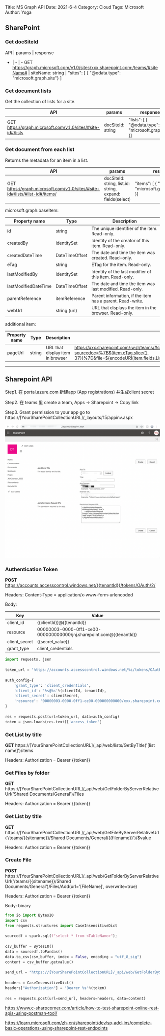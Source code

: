 Title: MS Graph API
Date: 2021-6-4
Category: Cloud
Tags: Microsoft
Author: Yoga

## SharePoint

### Get docSiteId

API | params | response  
- | - | -
GET https://graph.microsoft.com/v1.0/sites/xxx.sharepoint.com:/teams/#siteName# | siteName: string | "sites": [ { "@odata.type": "microsoft.graph.site"} ]

### Get document lists

Get the collection of lists for a site.

API | params | response  
| - | - | -
GET https://graph.microsoft.com/v1.0/sites/#site-id#/lists | docSiteId: string | "lists": [ { "@odata.type": "microsoft.graph.list" }]

### Get document from each list

Returns the metadata for an item in a list.

API | params | response  
| - | - | -
GET https://graph.microsoft.com/v1.0/sites/#site-id#/lists/#list-id#/items/ | docSiteId: string, list.id: string, expand: fields(select) | "items": [ { "@odata.type": "microsoft.graph.baseItem" }]


microsoft.graph.baseItem:

Property name | Type | Description
| - | - | -
id | string | The unique identifier of the item. Read-only.
createdBy | identitySet | Identity of the creator of this item. Read-only.
createdDateTime | DateTimeOffset | The date and time the item was created. Read-only.
eTag | string | ETag for the item. Read-only.
lastModifiedBy | identitySet | Identity of the last modifier of this item. Read-only.
lastModifiedDateTime | DateTimeOffset | The date and time the item was last modified. Read-only.
parentReference | itemReference | Parent information, if the item has a parent. Read-write.
webUrl | string (url) | URL that displays the item in the browser. Read-only.

additional item:

Property name | Type | Description | Value
| - | - | - | -
pageUrl | string | URL that display item in browser | https://xxx.sharepoint.com/:w:/r/teams/#siteName#/_layouts/15/Doc.aspx?sourcedoc=%7B${item.eTag.slice(1, 37)}%7D&file=${encodeURI(item.fields.LinkFilename)}&action=default&mobileredirect=true

---

## Sharepoint API

Step1. 在 portal.azure.com 新建app (App registrations) 并生成client secret

Step2. 在 teams 里 create a team, Apps -> Sharepoint -> Copy link

Step3. Grant permission to your app go to https://[YourSharePointCollectionURL]/_layouts/15/appinv.aspx

![sharepoint api](img/sharepointapi1.png)

### Authentication Token

__POST__ https://accounts.accesscontrol.windows.net/{{tenantId}}/tokens/OAuth/2/

Headers: Content-Type = application/x-www-form-urlencoded

Body:

Key | Value
| - | -
client_id | {{clientId}}@{{tenantId}}
resource | 00000003-0000-0ff1-ce00-000000000000/jnj.sharepoint.com@{{tenantId}}
client_secret | {{secret_value}}
grant_type | client_credentials

```python
import requests, json

token_url = 'https://accounts.accesscontrol.windows.net/%s/tokens/OAuth/2/'%(tenantId)

auth_config={
    'grant_type': 'client_credentials',
    'client_id': '%s@%s'%(clientId, tenantId),
    'client_secret': clientSecret,
    'resource': '00000003-0000-0ff1-ce00-000000000000/xxx.sharepoint.com@%s'%(tenantId)
}

res = requests.post(url=token_url, data=auth_config)
token = json.loads(res.text)['access_token']
```

### Get List by title

__GET__ https://[YourSharePointCollectionURL]/_api/web/lists/GetByTitle('[list name]')/items

Headers: Authorization = Bearer {{token}}

### Get Files by folder

__GET__ https://[YourSharePointCollectionURL]/_api/web/GetFolderByServerRelativeUrl('Shared Documents/General')/Files

Headers: Authorization = Bearer {{token}}

### Get List by title

__GET__ https://[YourSharePointCollectionURL]/_api/web/GetFileByServerRelativeUrl('/teams/{{sitename}}/Shared Documents/General/{{filename}}')/$value

Headers: Authorization = Bearer {{token}}

### Create File

__POST__ https://[YourSharePointCollectionURL]/_api/web/GetFolderByServerRelativeUrl('/teams/{{sitename}}/Shared Documents/General')/Files/Add(url='[FileName]', overwrite=true)

Headers: Authorization = Bearer {{token}}

Body: binary

```python
from io import BytesIO
import csv
from requests.structures import CaseInsensitiveDict

sourcedf = spark.sql(f"select * from <TableName>");

csv_buffer = BytesIO()
data = sourcedf.toPandas()
data.to_csv(csv_buffer, index = False, encoding = "utf_8_sig")
content = csv_buffer.getvalue()

send_url = "https://[YourSharePointCollectionURL]/_api/web/GetFolderByServerRelativeUrl('/teams/{{sitename}}/Shared Documents/General')/Files/Add(url='[FileName]', overwrite=true)"

headers = CaseInsensitiveDict()
headers["Authorization"] = 'Bearer %s'%(token)

res = requests.post(url=send_url, headers=headers, data=content)
```

https://www.c-sharpcorner.com/article/how-to-test-sharepoint-online-rest-apis-using-postman-tool/

https://learn.microsoft.com/zh-cn/sharepoint/dev/sp-add-ins/complete-basic-operations-using-sharepoint-rest-endpoints

